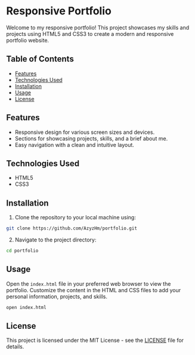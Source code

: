 # Responsive Portfolio

Welcome to my responsive portfolio! This project showcases my skills and projects using HTML5 and CSS3 to create a modern and responsive portfolio website.

## Table of Contents
- [Features](#features)
- [Technologies Used](#technologies-used)
- [Installation](#installation)
- [Usage](#usage)
- [License](#license)

## Features
- Responsive design for various screen sizes and devices.
- Sections for showcasing projects, skills, and a brief about me.
- Easy navigation with a clean and intuitive layout.

## Technologies Used
- HTML5
- CSS3

## Installation
1. Clone the repository to your local machine using:

```bash
git clone https://github.com/AzyzHm/portfolio.git
```

2. Navigate to the project directory:

```bash
cd portfolio
```

## Usage
Open the `index.html` file in your preferred web browser to view the portfolio. Customize the content in the HTML and CSS files to add your personal information, projects, and skills.

```bash
open index.html
```

## License
This project is licensed under the MIT License - see the [LICENSE](LICENSE) file for details.